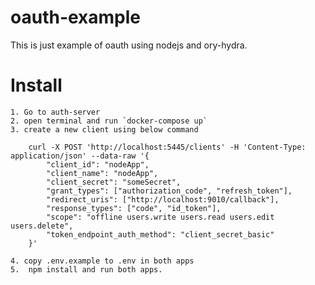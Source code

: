 # oauth-example
This is just example of oauth using nodejs and ory-hydra.

# Install
    1. Go to auth-server 
    2. open terminal and run `docker-compose up`
    3. create a new client using below command
    
```
    curl -X POST 'http://localhost:5445/clients' -H 'Content-Type: application/json' --data-raw '{
        "client_id": "nodeApp",
        "client_name": "nodeApp",
        "client_secret": "someSecret",
        "grant_types": ["authorization_code", "refresh_token"],
        "redirect_uris": ["http://localhost:9010/callback"],
        "response_types": ["code", "id_token"],
        "scope": "offline users.write users.read users.edit users.delete",
        "token_endpoint_auth_method": "client_secret_basic"
    }'
```
    4. copy .env.example to .env in both apps
    5.  npm install and run both apps.
